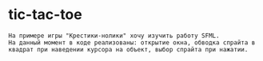# tic-tac-toe
    На примере игры "Крестики-нолики" хочу изучить работу SFML.
    На данный момент в коде реализованы: открытие окна, обводка спрайта в квадрат при наведении курсора на объект, выбор спрайта при нажатии.
